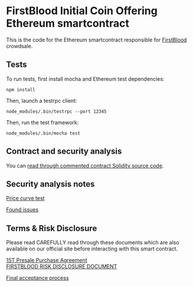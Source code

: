 # FirstBlood Initial Coin Offering Ethereum smartcontract

This is the code for the Ethereum smartcontract responsible for [FirstBlood](https://firstblood.io) crowdsale.


## Tests

To run tests, first install mocha and Ethereum test dependencies:

    npm install

Then, launch a testrpc client:

    node_modules/.bin/testrpc --port 12345

Then, run the test framework:

    node_modules/.bin/mocha test

## Contract and security analysis

You can [read through commented contract Solidity source code](https://github.com/Firstbloodio/token/blob/master/smart_contract/FirstBloodToken.sol).

## Security analysis notes

[Price curve test](https://github.com/Firstbloodio/token/issues/2)

[Found issues](https://github.com/Firstbloodio/token/issues/7)

## Terms & Risk Disclosure

Please read CAREFULLY read through these documents which are also available on our official site before interacting with this smart contract. 

[1ST Presale Purchase Agreement](presale_agreement.pdf) <br>
[FIRSTBLOOD RISK DISCLOSURE DOCUMENT](risks_disclosure.pdf)

[Final acceptance process](https://github.com/Firstbloodio/token/issues/3)
